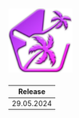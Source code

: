 # <img src="https://github.com/Indifferental/Retrospective/blob/main/source/logo.png?raw=true" alt="logo" style="width: 128px;"/>

|  Release      |
| ------------- |
|  29.05.2024   |
